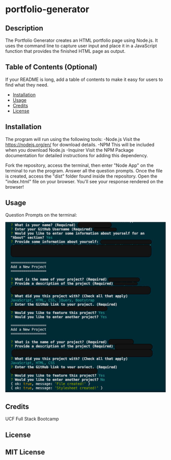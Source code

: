 # portfolio-generator

## Description

The Portfolio Generator creates an HTML portfolio page using Node.js. It uses the command line to capture user input and place it in a JavaScript function that provides the finished HTML page as output.


## Table of Contents (Optional)

If your README is long, add a table of contents to make it easy for users to find what they need.

- [Installation](#installation)
- [Usage](#usage)
- [Credits](#credits)
- [License](#license)

## Installation

The program will run using the following tools:
-Node.js 
Visit the https://nodejs.org/en/ for download details.
-NPM
This will be included when you download Node.js
-Inquirer
Visit the NPM Package documentation for detailed instructions for adding this dependency.

Fork the repository, access the terminal, then enter "Node App" on the terminal to run the program. Answer all the question prompts. Once the file is created, access the "dist" folder found inside the repository. Open the "index.html" file on your browser. You'll see your response rendered on the browser!

## Usage


Question Prompts on the terminal:

    
![question prompts on terminal](assets/images/question-prompts-on-terminal.png)
    

## Credits

UCF Full Stack Bootcamp

## License

MIT License
---


